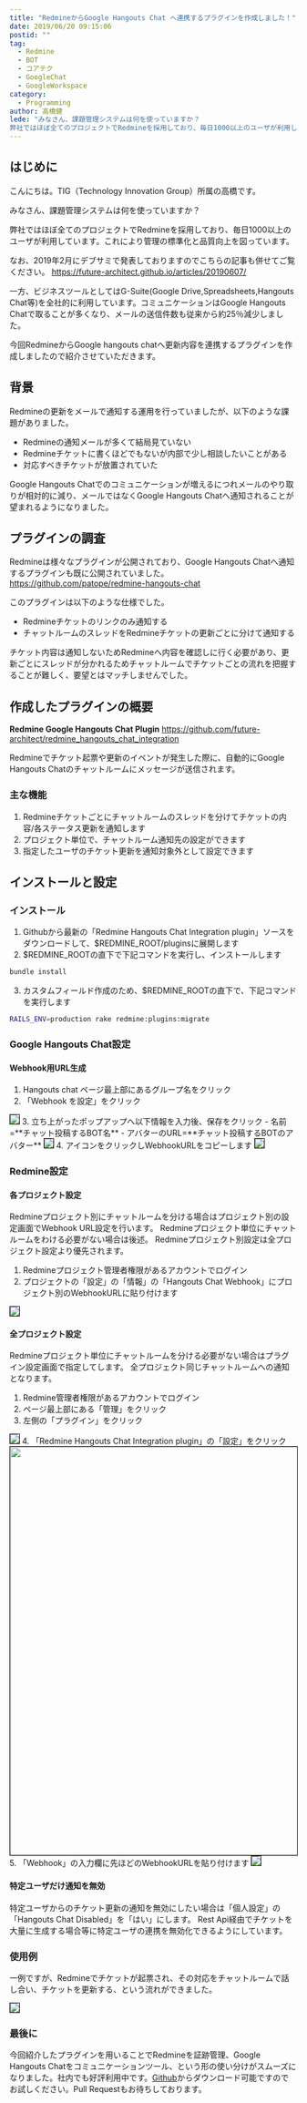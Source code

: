 ```yaml
---
title: "RedmineからGoogle Hangouts Chat へ連携するプラグインを作成しました！"
date: 2019/06/20 09:15:06
postid: ""
tag:
  - Redmine
  - BOT
  - コアテク
  - GoogleChat
  - GoogleWorkspace
category:
  - Programming
author: 高橋健
lede: "みなさん、課題管理システムは何を使っていますか？
弊社ではほぼ全てのプロジェクトでRedmineを採用しており、毎日1000以上のユーザが利用しています。これにより管理の標準化と品質向上を図っています。"
---
```

## はじめに

こんにちは。TIG（Technology Innovation Group）所属の高橋です。

みなさん、課題管理システムは何を使っていますか？

弊社ではほぼ全てのプロジェクトでRedmineを採用しており、毎日1000以上のユーザが利用しています。これにより管理の標準化と品質向上を図っています。

なお、2019年2月にデブサミで発表しておりますのでこちらの記事も併せてご覧ください。
https://future-architect.github.io/articles/20190607/

一方、ビジネスツールとしてはG-Suite(Google Drive,Spreadsheets,Hangouts Chat等)を全社的に利用しています。コミュニケーションはGoogle Hangouts Chatで取ることが多くなり、メールの送信件数も従来から約25％減少しました。

今回RedmineからGoogle hangouts chatへ更新内容を連携するプラグインを作成しましたので紹介させていただきます。

## 背景

Redmineの更新をメールで通知する運用を行っていましたが、以下のような課題がありました。

- Redmineの通知メールが多くて結局見ていない
- Redmineチケットに書くほどでもないが内部で少し相談したいことがある
- 対応すべきチケットが放置されていた

Google Hangouts Chatでのコミュニケーションが増えるにつれメールのやり取りが相対的に減り、メールではなくGoogle Hangouts Chatへ通知されることが望まれるようになりました。

## プラグインの調査

Redmineは様々なプラグインが公開されており、Google Hangouts Chatへ通知するプラグインも既に公開されていました。
https://github.com/patope/redmine-hangouts-chat

このプラグインは以下のような仕様でした。

- Redmineチケットのリンクのみ通知する
- チャットルームのスレッドをRedmineチケットの更新ごとに分けて通知する

チケット内容は通知しないためRedmineへ内容を確認しに行く必要があり、更新ごとにスレッドが分かれるためチャットルームでチケットごとの流れを把握することが難しく、要望とはマッチしませんでした。

## 作成したプラグインの概要

**Redmine Google Hangouts Chat Plugin**
https://github.com/future-architect/redmine_hangouts_chat_integration

Redmineでチケット起票や更新のイベントが発生した際に、自動的にGoogle Hangouts Chatのチャットルームにメッセージが送信されます。

### 主な機能

1. Redmineチケットごとにチャットルームのスレッドを分けてチケットの内容/各ステータス更新を通知します
2. プロジェクト単位で、チャットルーム通知先の設定ができます
3. 指定したユーザのチケット更新を通知対象外として設定できます

## インストールと設定

### インストール

1. Githubから最新の「Redmine Hangouts Chat Integration plugin」ソースをダウンロードして、$REDMINE_ROOT/pluginsに展開します
2. $REDMINE_ROOTの直下で下記コマンドを実行し、インストールします

  ```sh
  bundle install
  ```

3. カスタムフィールド作成のため、$REDMINE_ROOTの直下で、下記コマンドを実行します

  ```sh
  RAILS_ENV=production rake redmine:plugins:migrate
  ```

### Google Hangouts Chat設定

#### Webhook用URL生成

1. Hangouts chat ページ最上部にあるグループ名をクリック
2. 「Webhook を設定」をクリック
  <img src="/images/20190620/photo_20190620_01.png" style="border:solid 1px #000000" loading="lazy">
3. 立ち上がったポップアップへ以下情報を入力後、保存をクリック
   - 名前=**チャット投稿するBOT名**
   - アバターのURL=**チャット投稿するBOTのアバター**
  <img src="/images/20190620/photo_20190620_02.png" class="img-middle-size" style="border:solid 1px #000000" loading="lazy">
4. アイコンをクリックしWebhookURLをコピーします
  <img src="/images/20190620/photo_20190620_03.png" class="img-middle-size" style="border:solid 1px #000000" loading="lazy">

### Redmine設定

#### 各プロジェクト設定

Redmineプロジェクト別にチャットルームを分ける場合はプロジェクト別の設定画面でWebhook URL設定を行います。
Redmineプロジェクト単位にチャットルームをわける必要がない場合は後述。
Redmineプロジェクト別設定は全プロジェクト設定より優先されます。

1. Redmineプロジェクト管理者権限があるアカウントでログイン
2. プロジェクトの「設定」の「情報」の「Hangouts Chat Webhook」にプロジェクト別のWebhookURLに貼り付けます
<img src="/images/20190620/photo_20190620_04.png" style="border:solid 1px #000000" loading="lazy">

#### 全プロジェクト設定

Redmineプロジェクト単位にチャットルームを分ける必要がない場合はプラグイン設定画面で指定してします。
全プロジェクト同じチャットルームへの通知となります。

1. Redmine管理者権限があるアカウントでログイン
2. ページ最上部にある「管理」をクリック
3. 左側の「プラグイン」をクリック
  <img src="/images/20190620/photo_20190620_05.png" class="img-small-size" style="border:solid 1px #000000" loading="lazy">
4. 「Redmine Hangouts Chat Integration plugin」の「設定」をクリック
  <img width="717" class="img-middle-size" src="/images/20190620/d72ca067-8bef-dbec-b934-059597c9d72f.png" style="border:solid 1px #000000">
5. 「Webhook」の入力欄に先ほどのWebhookURLを貼り付けます
  <img src="/images/20190620/photo_20190620_06.png" style="border:solid 1px #000000" loading="lazy">

#### 特定ユーザだけ通知を無効

特定ユーザからのチケット更新の通知を無効にしたい場合は「個人設定」の「Hangouts Chat Disabled」を「はい」にします。
Rest Api経由でチケットを大量に生成する場合等に特定ユーザの連携を無効化できるようにしています。

### 使用例

一例ですが、Redmineでチケットが起票され、その対応をチャットルームで話し合い、チケットを更新する、という流れができました。

<img src="/images/20190620/photo_20190620_07.png" style="border:solid 1px #000000" loading="lazy">

### 最後に

今回紹介したプラグインを用いることでRedmineを証跡管理、Google Hangouts Chatをコミュニケーションツール、という形の使い分けがスムーズになりました。社内でも好評利用中です。[Github](https://github.com/future-architect/redmine_hangouts_chat_integration)からダウンロード可能ですのでお試しください。Pull Requestもお待ちしております。
